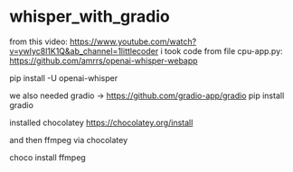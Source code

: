 # whisper_with_gradio
from this video: https://www.youtube.com/watch?v=ywIyc8l1K1Q&ab_channel=1littlecoder
i took code from file cpu-app.py: https://github.com/amrrs/openai-whisper-webapp  

pip install -U openai-whisper


we also needed gradio -> https://github.com/gradio-app/gradio
pip install gradio


installed chocolatey
https://chocolatey.org/install

and then ffmpeg via chocolatey

choco install ffmpeg
